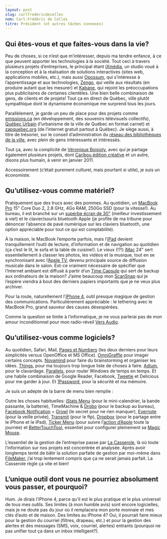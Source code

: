 ```yaml
---
layout: post
slug: carlfredericdecelles
nom: Carl-Frédéric de Celles
titre: Président (et autres tâches connexes)
---
```


## Qui êtes-vous et que faites-vous dans la vie?

Peu de choses, si ce n’est que m’intéresser, depuis ma tendre enfance, à ce que peuvent apporter les technologies à la société. Tout ceci à travers plusieurs projets d’entreprises, le principal étant [iXmédia](http://ixmedia.com/), un studio voué à la conception et à la réalisation de solutions interactives (sites web, applications mobiles, etc.), mais aussi [Opossum](http://www.opossum.ca/), qui s’intéresse à l’apprentissage et aux technologies, [Zengo](http://zengo.ca/), qui veille aux résultats (en produire autant que les mesurer) et [Kabane](http://kabane.ca/), qui rejoint les préoccupations plus publicitaires de certaines clientèles. Une bien belle combinaison de gens, de clients et de projets! Tout ça en direct de Québec, ville plutôt sympathique dont le dynamisme économique me surprend tous les jours.

Parallèlement, je garde un peu de place pour des projets comme [emissions.ca](http://emissions.ca/) (en développement, des souvenirs télévisuels collectifs), [Québec Urbain](http://quebecurbain.qc.ca/) (l’urbanisme de la ville de Québec en format carnet) et [zapquebec.org](http://zapquebec.org/) (de l’internet gratuit partout à Québec). Je siège aussi, à titre de trésorier, sur le conseil d’administration du [réseau des bibliothèques de la ville](http://institutcanadien.qc.ca/), avec plein de gens intéressants et intéressés.

Tout ça, avec la complicité de [Véronique Boisjoly](http://vero-b.com/), avec qui je partage également plusieurs projets, dont [Caribou édition créative](http://editionscaribou.com/) et un autre, disons plus humain, à venir en janvier 2011.

Accessoirement (c’était purement culturel, mais pourtant si utile), je suis un économiste.

## Qu’utilisez-vous comme matériel?

Pratiquement que des trucs avec des pommes. Au quotidien, un [MacBook Pro](http://www.apple.com/ca/macbookpro/) 15" Core Duo 2, 2.8 GHz, 4Go RAM, 250Go SSD (pour la vitesse!). Au bureau, il est branché sur un [superbe écran de 30"](http://store.apple.com/ca/product/M9179LL/A?fnode=MTY1NDA5OQ&mco=MTA4MzU1OTQ) (meilleur investissement à vie!) et le clavier/souris bluetooth Apple (je profite de ma tribune pour dénoncer l’absence de pavé numérique sur les claviers bluetooth, une option appréciable pour tout ce qui est comptabilité).

À la maison, le MacBook l’emporte parfois, mais l’[iPad](http://www.apple.com/ca/ipad/) devient tranquillement l’outil de lecture, d’information et de navigation au quotidien (ça c’est le lit, le sofa et la table de cuisine!). Le vieux (!?!) [iMac](http://www.apple.com/ca/imac/) 24" sert essentiellement à classer les photos, les vidéos et la musique, tout en se synchronisant avec l’[Apple TV](http://www.apple.com/ca/appletv/), devenu principale source de diffusion musicale dans le salon. Est-ce vraiment nécessaire de spécifier que l’Internet ambiant est diffusé à partir d’un [Time Capsule](http://www.apple.com/ca/timecapsule/) qui sert de backup aux ordinateurs de la maison? J’aime beaucoup mon [ScanSnap](http://www.fujitsu.com/global/services/computing/peripheral/scanners/product/s1300/) qui je l’espère viendra à bout des derniers papiers importants que je ne veux plus archiver.

Pour la route, naturellement l’[iPhone 4](http://www.apple.com/ca/iphone/), outil presque magique de gestion des communications. Particulièrement appréciable : le tethering avec le MacBook Pro, grand sauveur des causes désespérées.

Comme la question se limite à l’informatique, je ne vous parlerai pas de mon amour inconditionnel pour mon radio-réveil [Vers Audio](http://www.versaudio.com/vers15rspec.htm).

## Qu’utilisez-vous comme logiciels?

Au quotidien, Safari, Mail, [Pages et Numbers](http://www.apple.com/ca/iwork/) (les deux derniers pour leurs simplicités versus OpenOffice et MS Office). [OmniGraffle](http://www.omnigroup.com/products/omnigraffle/) pour imager certains concepts. [Novamind](http://www.novamind.com/) pour faire du brainstorming et organiser les idées. [Things](http://culturedcode.com/things/), pour ma toujours trop longue liste de choses à faire. [Adium](http://www.adium.im/), pour le clavardage. [Parallels](http://www.parallels.com/products/desktop/), pour rouler Windows de temps en temps. Et une habile combinaison de Google Reader, Facebook, [Tweetie](http://www.atebits.com/tweetie-mac/) et Delicious pour me garder à jour. Et [1Password](http://agilewebsolutions.com/products/1Password), pour la sécurité et ma mémoire.

Je suis un adepte de la barre de menu bien remplie :

Outre les choses habituelles: [iStats Menu](http://bjango.com/apps/istatmenus/) (pour le mini-calendrier, la bande passante, la batterie), TimeMachine & [Drobo](http://www.drobo.com/products/drobo-fs.php) (pour le backup au bureau), [Facebook Notification](http://www.facebook.com/notifier) + [Growl](http://growl.info/) (le secret pour ne rien manquer), [Evernote](http://www.evernote.com/) (pour la veille privée), [Transmit](http://panic.com/transmit/) (pour le ftp), [Dropbox](https://www.dropbox.com/home) (pour le partage entre le iPhone et le iPad), [Ticker Menu](http://www.tickermenu.com/) (pour suivre l’[action d’Apple](http://www.google.ca/finance?client=ob&q=NASDAQ:AAPL) toute la journée) et [BetterTouchTool](http://boastr.net/), essentiel pour configurer pleinement sa [Magic Mouse](http://www.apple.com/ca/magicmouse/).

L’essentiel de la gestion de l’entreprise passe par [La Casserole](http://macasserole.com/), là où toute l’information sur nos projets est concentrée et analysée. Après avoir longtemps tenté de bâtir la solution parfaite de gestion par moi-même dans [FileMaker](http://filemaker.com/), j’ai trop lentement compris que ça ne serait jamais parfait. La Casserole règle ça vite et bien!

## L’unique outil dont vous ne pourriez absolument vous passer, et pourquoi?

Hum. Je dirais l’iPhone 4, parce qu’il est le plus pratique et le plus universel de tous mes outils. Ses limites (à mon humble avis) sont encore logicielles, mais je ne doute pas du jour où il remplacera mon porte monnaie et mes clés d’auto et de maison. Des limites au iPhone 4? Oui, il pourrait faire mieux pour la gestion du courriel (filtres, drapeau, etc.) et pour la gestion des alertes et des messages (SMS, voix, courriel, alertes) entrants (pourquoi ne pas unifier tout ça dans un inbox intelligent?).
